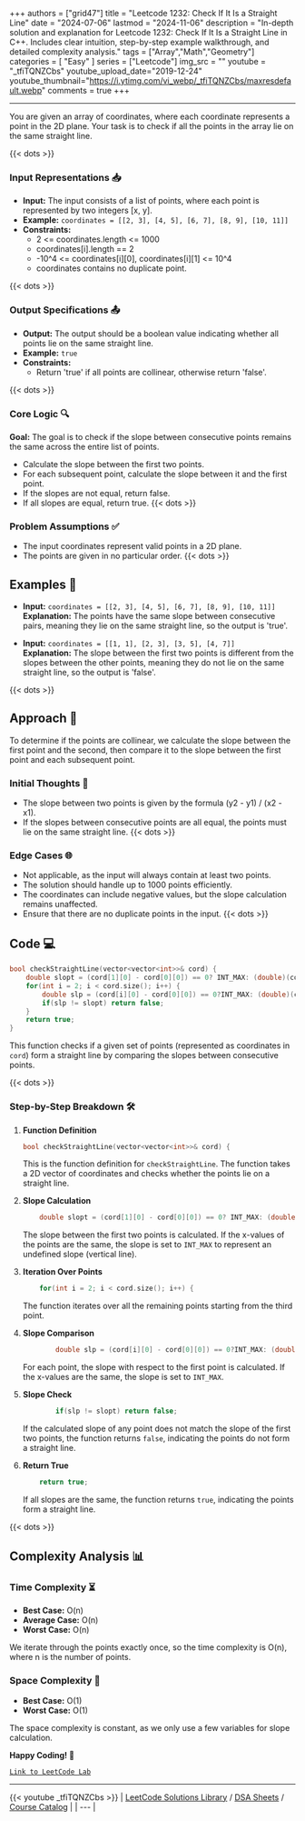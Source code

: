 
+++
authors = ["grid47"]
title = "Leetcode 1232: Check If It Is a Straight Line"
date = "2024-07-06"
lastmod = "2024-11-06"
description = "In-depth solution and explanation for Leetcode 1232: Check If It Is a Straight Line in C++. Includes clear intuition, step-by-step example walkthrough, and detailed complexity analysis."
tags = ["Array","Math","Geometry"]
categories = [
    "Easy"
]
series = ["Leetcode"]
img_src = ""
youtube = "_tfiTQNZCbs"
youtube_upload_date="2019-12-24"
youtube_thumbnail="https://i.ytimg.com/vi_webp/_tfiTQNZCbs/maxresdefault.webp"
comments = true
+++



---
You are given an array of coordinates, where each coordinate represents a point in the 2D plane. Your task is to check if all the points in the array lie on the same straight line.
<!--more-->
{{< dots >}}
### Input Representations 📥
- **Input:** The input consists of a list of points, where each point is represented by two integers [x, y].
- **Example:** `coordinates = [[2, 3], [4, 5], [6, 7], [8, 9], [10, 11]]`
- **Constraints:**
	- 2 <= coordinates.length <= 1000
	- coordinates[i].length == 2
	- -10^4 <= coordinates[i][0], coordinates[i][1] <= 10^4
	- coordinates contains no duplicate point.

{{< dots >}}
### Output Specifications 📤
- **Output:** The output should be a boolean value indicating whether all points lie on the same straight line.
- **Example:** `true`
- **Constraints:**
	- Return 'true' if all points are collinear, otherwise return 'false'.

{{< dots >}}
### Core Logic 🔍
**Goal:** The goal is to check if the slope between consecutive points remains the same across the entire list of points.

- Calculate the slope between the first two points.
- For each subsequent point, calculate the slope between it and the first point.
- If the slopes are not equal, return false.
- If all slopes are equal, return true.
{{< dots >}}
### Problem Assumptions ✅
- The input coordinates represent valid points in a 2D plane.
- The points are given in no particular order.
{{< dots >}}
## Examples 🧩
- **Input:** `coordinates = [[2, 3], [4, 5], [6, 7], [8, 9], [10, 11]]`  \
  **Explanation:** The points have the same slope between consecutive pairs, meaning they lie on the same straight line, so the output is 'true'.

- **Input:** `coordinates = [[1, 1], [2, 3], [3, 5], [4, 7]]`  \
  **Explanation:** The slope between the first two points is different from the slopes between the other points, meaning they do not lie on the same straight line, so the output is 'false'.

{{< dots >}}
## Approach 🚀
To determine if the points are collinear, we calculate the slope between the first point and the second, then compare it to the slope between the first point and each subsequent point.

### Initial Thoughts 💭
- The slope between two points is given by the formula (y2 - y1) / (x2 - x1).
- If the slopes between consecutive points are all equal, the points must lie on the same straight line.
{{< dots >}}
### Edge Cases 🌐
- Not applicable, as the input will always contain at least two points.
- The solution should handle up to 1000 points efficiently.
- The coordinates can include negative values, but the slope calculation remains unaffected.
- Ensure that there are no duplicate points in the input.
{{< dots >}}
## Code 💻
```cpp
bool checkStraightLine(vector<vector<int>>& cord) {
    double slopt = (cord[1][0] - cord[0][0]) == 0? INT_MAX: (double)(cord[1][1] - cord[0][1]) / (double)(cord[1][0] - cord[0][0]);
    for(int i = 2; i < cord.size(); i++) {
        double slp = (cord[i][0] - cord[0][0]) == 0?INT_MAX: (double)(cord[i][1] - cord[0][1]) / (double)(cord[i][0] - cord[0][0]);
        if(slp != slopt) return false;
    }
    return true;
}
```

This function checks if a given set of points (represented as coordinates in `cord`) form a straight line by comparing the slopes between consecutive points.

{{< dots >}}
### Step-by-Step Breakdown 🛠️
1. **Function Definition**
	```cpp
	bool checkStraightLine(vector<vector<int>>& cord) {
	```
	This is the function definition for `checkStraightLine`. The function takes a 2D vector of coordinates and checks whether the points lie on a straight line.

2. **Slope Calculation**
	```cpp
	    double slopt = (cord[1][0] - cord[0][0]) == 0? INT_MAX: (double)(cord[1][1] - cord[0][1]) / (double)(cord[1][0] - cord[0][0]);
	```
	The slope between the first two points is calculated. If the x-values of the points are the same, the slope is set to `INT_MAX` to represent an undefined slope (vertical line).

3. **Iteration Over Points**
	```cpp
	    for(int i = 2; i < cord.size(); i++) {
	```
	The function iterates over all the remaining points starting from the third point.

4. **Slope Comparison**
	```cpp
	        double slp = (cord[i][0] - cord[0][0]) == 0?INT_MAX: (double)(cord[i][1] - cord[0][1]) / (double)(cord[i][0] - cord[0][0]);
	```
	For each point, the slope with respect to the first point is calculated. If the x-values are the same, the slope is set to `INT_MAX`.

5. **Slope Check**
	```cpp
	        if(slp != slopt) return false;
	```
	If the calculated slope of any point does not match the slope of the first two points, the function returns `false`, indicating the points do not form a straight line.

6. **Return True**
	```cpp
	    return true;
	```
	If all slopes are the same, the function returns `true`, indicating the points form a straight line.

{{< dots >}}
## Complexity Analysis 📊
### Time Complexity ⏳
- **Best Case:** O(n)
- **Average Case:** O(n)
- **Worst Case:** O(n)

We iterate through the points exactly once, so the time complexity is O(n), where n is the number of points.

### Space Complexity 💾
- **Best Case:** O(1)
- **Worst Case:** O(1)

The space complexity is constant, as we only use a few variables for slope calculation.

**Happy Coding! 🎉**


[`Link to LeetCode Lab`](https://leetcode.com/problems/check-if-it-is-a-straight-line/description/)

---
{{< youtube _tfiTQNZCbs >}}
| [LeetCode Solutions Library](https://grid47.xyz/leetcode/) / [DSA Sheets](https://grid47.xyz/sheets/) / [Course Catalog](https://grid47.xyz/courses/) |
| --- |
